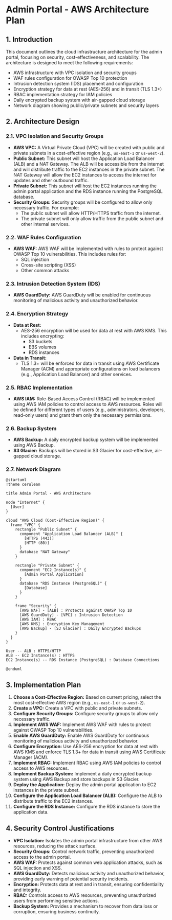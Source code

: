 # Admin Portal - AWS Architecture Plan

## 1. Introduction

This document outlines the cloud infrastructure architecture for the admin portal, focusing on security, cost-effectiveness, and scalability. The architecture is designed to meet the following requirements:

*   AWS infrastructure with VPC isolation and security groups
*   WAF rules configuration for OWASP Top 10 protection
*   Intrusion detection system (IDS) placement and configuration
*   Encryption strategy for data at rest (AES-256) and in transit (TLS 1.3+)
*   RBAC implementation strategy for IAM policies
*   Daily encrypted backup system with air-gapped cloud storage
*   Network diagram showing public/private subnets and security layers

## 2. Architecture Design

### 2.1. VPC Isolation and Security Groups

*   **AWS VPC:** A Virtual Private Cloud (VPC) will be created with public and private subnets in a cost-effective region (e.g., `us-east-1` or `us-west-2`).
*   **Public Subnet:** This subnet will host the Application Load Balancer (ALB) and a NAT Gateway. The ALB will be accessible from the internet and will distribute traffic to the EC2 instances in the private subnet. The NAT Gateway will allow the EC2 instances to access the internet for updates and other outbound traffic.
*   **Private Subnet:** This subnet will host the EC2 instances running the admin portal application and the RDS instance running the PostgreSQL database.
*   **Security Groups:** Security groups will be configured to allow only necessary traffic. For example:
    *   The public subnet will allow HTTP/HTTPS traffic from the internet.
    *   The private subnet will only allow traffic from the public subnet and other internal services.

### 2.2. WAF Rules Configuration

*   **AWS WAF:** AWS WAF will be implemented with rules to protect against OWASP Top 10 vulnerabilities. This includes rules for:
    *   SQL injection
    *   Cross-site scripting (XSS)
    *   Other common attacks

### 2.3. Intrusion Detection System (IDS)

*   **AWS GuardDuty:** AWS GuardDuty will be enabled for continuous monitoring of malicious activity and unauthorized behavior.

### 2.4. Encryption Strategy

*   **Data at Rest:**
    *   AES-256 encryption will be used for data at rest with AWS KMS. This includes encrypting:
        *   S3 buckets
        *   EBS volumes
        *   RDS instances
*   **Data in Transit:**
    *   TLS 1.3+ will be enforced for data in transit using AWS Certificate Manager (ACM) and appropriate configurations on load balancers (e.g., Application Load Balancer) and other services.

### 2.5. RBAC Implementation

*   **AWS IAM:** Role-Based Access Control (RBAC) will be implemented using AWS IAM policies to control access to AWS resources. Roles will be defined for different types of users (e.g., administrators, developers, read-only users) and grant them only the necessary permissions.

### 2.6. Backup System

*   **AWS Backup:** A daily encrypted backup system will be implemented using AWS Backup.
*   **S3 Glacier:** Backups will be stored in S3 Glacier for cost-effective, air-gapped cloud storage.

### 2.7. Network Diagram

```plantuml
@startuml
!theme cerulean

title Admin Portal - AWS Architecture

node "Internet" {
  [User]
}

cloud "AWS Cloud (Cost-Effective Region)" {
  frame "VPC" {
    rectangle "Public Subnet" {
      component "Application Load Balancer (ALB)" {
        [HTTPS (443)]
        [HTTP (80)]
      }
      database "NAT Gateway"
    }

    rectangle "Private Subnet" {
      component "EC2 Instance(s)" {
        [Admin Portal Application]
      }
      database "RDS Instance (PostgreSQL)" {
        [Database]
      }
    }

    frame "Security" {
      [AWS WAF] - [ALB] : Protects against OWASP Top 10
      [AWS GuardDuty] - [VPC] : Intrusion Detection
      [AWS IAM] : RBAC
      [AWS KMS] : Encryption Key Management
      [AWS Backup] - [S3 Glacier] : Daily Encrypted Backups
    }
  }
}

User -- ALB : HTTPS/HTTP
ALB -- EC2 Instance(s) : HTTPS
EC2 Instance(s) -- RDS Instance (PostgreSQL) : Database Connections

@enduml
```

## 3. Implementation Plan

1.  **Choose a Cost-Effective Region:** Based on current pricing, select the most cost-effective AWS region (e.g., `us-east-1` or `us-west-2`).
2.  **Create a VPC:** Create a VPC with public and private subnets.
3.  **Configure Security Groups:** Configure security groups to allow only necessary traffic.
4.  **Implement AWS WAF:** Implement AWS WAF with rules to protect against OWASP Top 10 vulnerabilities.
5.  **Enable AWS GuardDuty:** Enable AWS GuardDuty for continuous monitoring of malicious activity and unauthorized behavior.
6.  **Configure Encryption:** Use AES-256 encryption for data at rest with AWS KMS and enforce TLS 1.3+ for data in transit using AWS Certificate Manager (ACM).
7.  **Implement RBAC:** Implement RBAC using AWS IAM policies to control access to AWS resources.
8.  **Implement Backup System:** Implement a daily encrypted backup system using AWS Backup and store backups in S3 Glacier.
9.  **Deploy the Application:** Deploy the admin portal application to EC2 instances in the private subnet.
10. **Configure the Application Load Balancer (ALB):** Configure the ALB to distribute traffic to the EC2 instances.
11. **Configure the RDS Instance:** Configure the RDS instance to store the application data.

## 4. Security Control Justifications

*   **VPC Isolation:** Isolates the admin portal infrastructure from other AWS resources, reducing the attack surface.
*   **Security Groups:** Control network traffic, preventing unauthorized access to the admin portal.
*   **AWS WAF:** Protects against common web application attacks, such as SQL injection and XSS.
*   **AWS GuardDuty:** Detects malicious activity and unauthorized behavior, providing early warning of potential security incidents.
*   **Encryption:** Protects data at rest and in transit, ensuring confidentiality and integrity.
*   **RBAC:** Controls access to AWS resources, preventing unauthorized users from performing sensitive actions.
*   **Backup System:** Provides a mechanism to recover from data loss or corruption, ensuring business continuity.